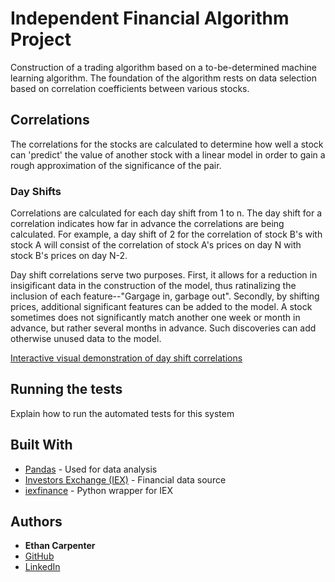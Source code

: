 # Independent Financial Algorithm Project

Construction of a trading algorithm based on a to-be-determined machine learning algorithm.  The foundation of the algorithm rests on data selection based on correlation coefficients between various stocks.

## Correlations

The correlations for the stocks are calculated to determine how well a stock can 'predict' the value of another stock with a linear model in order to gain a rough approximation of the significance of the pair.  

### Day Shifts

Correlations are calculated for each day shift from 1 to n.  The day shift for a correlation indicates how far in advance the correlations are being calculated.  For example, a day shift of 2 for the correlation of stock B's with stock A will consist of the correlation of stock A's prices on day N with stock B's prices on day N-2.

Day shift correlations serve two purposes.  First, it allows for a reduction in insigificant data in the construction of the model, thus ratinalizing the inclusion of each feature--"Gargage in, garbage out".  Secondly, by shifting prices, additional significant features can be added to the model.  A stock sometimes does not significantly match another one week or month in advance, but rather several months in advance.  Such discoveries can add otherwise unused data to the model.

[Interactive visual demonstration of day shift correlations](https://www.linkedin.com/in/ethan-c-90870a11b/)

## Running the tests

Explain how to run the automated tests for this system

## Built With

* [Pandas](https://pandas.pydata.org/) - Used for data analysis
* [Investors Exchange (IEX)](https://rometools.github.io/rome/) - Financial data source
* [iexfinance](https://addisonlynch.github.io/iexfinance/stable/) - Python wrapper for IEX

## Authors

* **Ethan Carpenter**
* [GitHub](https://github.com/ethan9carpenter)
* [LinkedIn](https://www.linkedin.com/in/ethan-c-90870a11b/)
